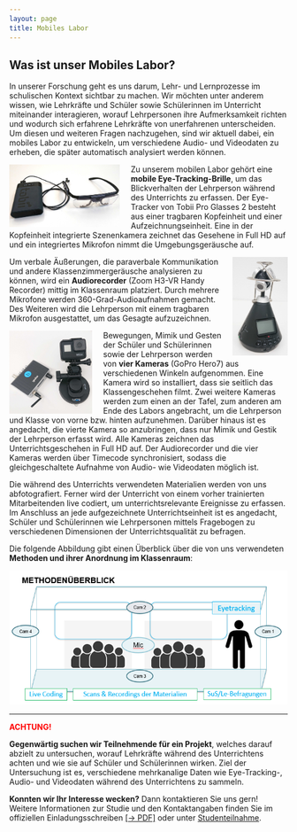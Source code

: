 ```yaml
---
layout: page
title: Mobiles Labor
---
```


<h2>Was ist unser Mobiles Labor?</h2>

<p>In unserer Forschung geht es uns darum, Lehr- und Lernprozesse im schulischen Kontext sichtbar zu machen. Wir möchten unter anderem wissen, wie Lehrkräfte und Schüler sowie Schülerinnen im Unterricht miteinander interagieren, worauf Lehrpersonen ihre Aufmerksamkeit richten und wodurch sich erfahrene Lehrkräfte von unerfahrenen unterscheiden. Um diesen und weiteren Fragen nachzugehen, sind wir aktuell dabei, ein mobiles Labor zu entwickeln, um verschiedene Audio- und Videodaten zu erheben, die später automatisch analysiert werden können.</p>

<img src="assets/images/EyeTracking.JPG" width="200" hight="112" alt="" style="float:left; margin-right:20px;">
<p>Zu unserem mobilen Labor gehört eine <b>mobile Eye-Tracking-Brille</b>, um das Blickverhalten der Lehrperson während des Unterrichts zu erfassen. Der Eye-Tracker von Tobii Pro Glasses 2 besteht aus einer tragbaren Kopfeinheit und einer Aufzeichnungseinheit. Eine in der Kopfeinheit integrierte Szenenkamera zeichnet das Gesehene in Full HD auf und ein integriertes Mikrofon nimmt die Umgebungsgeräusche auf.</p>

<p><img src="assets/images/AudioRecorder.jpg" width="100" hight="178" alt="" style="float:right; margin-left:20px;">Um verbale Äußerungen, die paraverbale Kommunikation und andere Klassenzimmergeräusche analysieren zu können, wird ein <b>Audiorecorder</b> (Zoom H3-VR Handy Recorder) mittig im Klassenraum platziert. Durch mehrere Mikrofone werden 360-Grad-Audioaufnahmen gemacht. Des Weiteren wird die Lehrperson mit einem tragbaren Mikrofon ausgestattet, um das Gesagte aufzuzeichnen.</p>

<img src="assets/images/GoPro.JPG" width="150" hight="150" alt="" style="float:left; margin-right:20px;">
<p>Bewegungen, Mimik und Gesten der Schüler und Schülerinnen sowie der Lehrperson werden von <b>vier Kameras</b> (GoPro Hero7) aus verschiedenen Winkeln aufgenommen. Eine Kamera wird so installiert, dass sie seitlich das Klassengeschehen filmt. Zwei weitere Kameras werden zum einen an der Tafel, zum anderen am Ende des Labors angebracht, um die Lehrperson und Klasse von vorne bzw. hinten aufzunehmen. Darüber hinaus ist es angedacht, die vierte Kamera so anzubringen, dass nur Mimik und Gestik der Lehrperson erfasst wird. Alle Kameras zeichnen das Unterrichtsgeschehen in Full HD auf. Der Audiorecorder und die vier Kameras werden über Timecode synchronisiert, sodass die gleichgeschaltete Aufnahme von Audio- wie Videodaten möglich ist.</p>

<p>Die während des Unterrichts verwendeten Materialien werden von uns abfotografiert. Ferner wird der Unterricht von einem vorher trainierten Mitarbeitenden live codiert, um unterrichtsrelevante Ereignisse zu erfassen. Im Anschluss an jede aufgezeichnete Unterrichtseinheit ist es angedacht, Schüler und Schülerinnen wie Lehrpersonen mittels Fragebogen zu verschiedenen Dimensionen der Unterrichtsqualität zu befragen.</p>

<p>Die folgende Abbildung gibt einen Überblick über die von uns verwendeten <b>Methoden und ihrer Anordnung im Klassenraum</b>:</p>

<div style="text-align:center"><img class="image" src="assets/images/Banner_Labor.png" alt="Methodenüberblick"/></div>

***

**<span style="color:red">ACHTUNG!</span>**

**Gegenwärtig suchen wir Teilnehmende für ein Projekt**, welches darauf abzielt zu untersuchen, worauf Lehrkräfte während des Unterrichtens achten und wie sie auf Schüler und Schülerinnen wirken. Ziel der Untersuchung ist es, verschiedene mehrkanalige Daten wie Eye-Tracking-, Audio- und Videodaten während des Unterrichtens zu sammeln.

**Konnten wir Ihr Interesse wecken?** 
Dann kontaktieren Sie uns gern! Weitere Informationen zur Studie und den Kontaktangaben finden Sie im offiziellen Einladungsschreiben <a href="/assets/pdfs/Einladung_Pilotstudie.pdf">[&rarr; PDF]</a> oder unter [Studenteilnahme](https://empschul-leipzig.github.io/studien).
